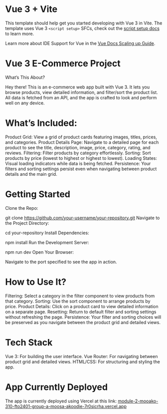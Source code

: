 # Vue 3 + Vite

This template should help get you started developing with Vue 3 in Vite. The template uses Vue 3 `<script setup>` SFCs, check out the [script setup docs](https://v3.vuejs.org/api/sfc-script-setup.html#sfc-script-setup) to learn more.

Learn more about IDE Support for Vue in the [Vue Docs Scaling up Guide](https://vuejs.org/guide/scaling-up/tooling.html#ide-support).



# Vue 3 E-Commerce Project
What’s This About?

Hey there! This is an e-commerce web app built with Vue 3. It lets you browse products, view detailed information, and filter/sort the product list. All data is fetched from an API, and the app is crafted to look and perform well on any device.

# What’s Included:
Product Grid: View a grid of product cards featuring images, titles, prices, and categories.
Product Details Page: Navigate to a detailed page for each product to see the title, description, image, price, category, rating, and reviews.
Filtering: Filter products by category effortlessly.
Sorting: Sort products by price (lowest to highest or highest to lowest).
Loading States: Visual loading indicators while data is being fetched.
Persistence: Your filters and sorting settings persist even when navigating between product details and the main grid.

# Getting Started
Clone the Repo:

git clone https://github.com/your-username/your-repository.git
Navigate to the Project Directory:

cd your-repository
Install Dependencies:

npm install
Run the Development Server:

npm run dev
Open Your Browser:

Navigate to the port specified to see the app in action.


# How to Use It?
Filtering: Select a category in the filter component to view products from that category.
Sorting: Use the sort component to arrange products by price.
Product Details: Click on a product card to view detailed information on a separate page.
Resetting: Return to default filter and sorting settings without refreshing the page.
Persistence: Your filter and sorting choices will be preserved as you navigate between the product grid and detailed views.

# Tech Stack
Vue 3: For building the user interface.
Vue Router: For navigating between product grid and detailed views.
HTML/CSS: For structuring and styling the app.

# App Currently Deployed

The app is currently deployed using Vercel at this link: [module-2-mooako-310-fto2401-group-a-moosa-akoodie-7r0sicrha.vercel.app](https://module-2-mooako-310-fto2401-group-a-moosa-akoodie-7r0sicrha.vercel.app)
